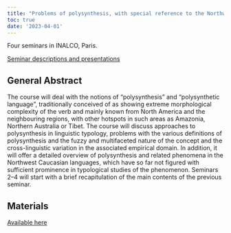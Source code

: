 ```yaml
---
title: "Problems of polysynthesis, with special reference to the Northwest Caucasian languages"
toc: true
date: '2023-04-01'
---
```


Four seminars in INALCO, Paris. 

[Seminar descriptions and presentations](https://en.labex-efl.fr/post/international-chair-2023-peter-arkadiev-johannes-gutenberg-university-allemagne)

<!--more-->

## General Abstract


The course will deal with the notions of “polysynthesis” and “polysynthetic language”, traditionally conceived of as showing extreme morphological complexity of the verb and mainly known from North America and the neighbouring regions, with other hotspots in such areas as Amazonia, Northern Australia or Tibet. The course will discuss approaches to polysynthesis in linguistic typology, problems with the various definitions of polysynthesis and the fuzzy and multifaceted nature of the concept and the cross-linguistic variation in the associated empirical domain. In addition, it will offer a detailed overview of polysynthesis and related phenomena in the Northwest Caucasian languages, which have so far not figured with sufficient prominence in typological studies of the phenomenon. Seminars 2–4 will start with a brief recapitulation of the main contents of the previous seminar. 


## Materials

[Available here](https://www.labex-efl.fr/post/chaire-internationale-2023-peter-arkadiev-universit%C3%A9-johannes-gutenberg-allemagne)